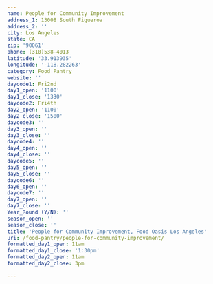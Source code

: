 ```yaml
---
name: People for Community Improvement
address_1: 13008 South Figueroa
address_2: ''
city: Los Angeles
state: CA
zip: '90061'
phone: (310)538-4013
latitude: '33.913935'
longitude: '-118.282263'
category: Food Pantry
website: ''
daycode1: Fri2nd
day1_open: '1100'
day1_close: '1330'
daycode2: Fri4th
day2_open: '1100'
day2_close: '1500'
daycode3: ''
day3_open: ''
day3_close: ''
daycode4: ''
day4_open: ''
day4_close: ''
daycode5: ''
day5_open: ''
day5_close: ''
daycode6: ''
day6_open: ''
daycode7: ''
day7_open: ''
day7_close: ''
Year_Round (Y/N): ''
season_open: ''
season_close: ''
title: 'People for Community Improvement, Food Oasis Los Angeles'
uri: /food-pantry/people-for-community-improvement/
formatted_day1_open: 11am
formatted_day1_close: '1:30pm'
formatted_day2_open: 11am
formatted_day2_close: 3pm

---
```

